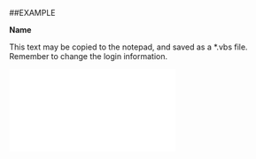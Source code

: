 

##EXAMPLE

**Name**

This text may be copied to the notepad, and saved as a *.vbs file. Remember to change the login information.

![](../../Examples/vbs/SOSelection.Name.vbs.txt)





